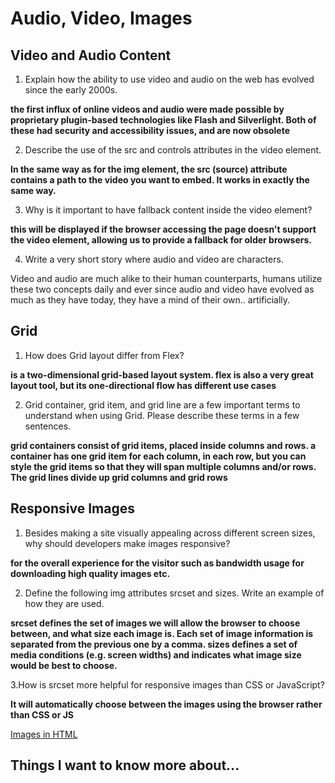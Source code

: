 # Audio, Video, Images

## Video and Audio Content

1. Explain how the ability to use video and audio on the web has evolved since the early 2000s.

**the first influx of online videos and audio were made possible by proprietary plugin-based technologies like Flash and Silverlight. Both of these had security and accessibility issues, and are now obsolete**

2. Describe the use of the src and controls attributes in the video element.

**In the same way as for the img element, the src (source) attribute contains a path to the video you want to embed. It works in exactly the same way.**

3. Why is it important to have fallback content inside the video element?

**this will be displayed if the browser accessing the page doesn't support the video element, allowing us to provide a fallback for older browsers.**

4. Write a very short story where audio and video are characters.

Video and audio are much alike to their human counterparts, humans utilize these two concepts daily and ever since audio and video have evolved as much as they have today, they have a mind of their own.. artificially.

## Grid

1. How does Grid layout differ from Flex?

 **is a two-dimensional grid-based layout system. flex is also a very great layout tool, but its one-directional flow has different use cases**

2. Grid container, grid item, and grid line are a few important terms to understand when using Grid. Please describe these terms in a few sentences.

**grid containers consist of grid items, placed inside columns and rows. a container has one grid item for each column, in each row, but you can style the grid items so that they will span multiple columns and/or rows. The grid lines divide up grid columns and grid rows**

## Responsive Images

1. Besides making a site visually appealing across different screen sizes, why should developers make images responsive?

**for the overall experience for the visitor such as bandwidth usage for downloading high quality images etc.**

2. Define the following img attributes srcset and sizes. Write an example of how they are used.

**srcset defines the set of images we will allow the browser to choose between, and what size each image is. Each set of image information is separated from the previous one by a comma.
sizes defines a set of media conditions (e.g. screen widths) and indicates what image size would be best to choose.**


3.How is srcset more helpful for responsive images than CSS or JavaScript?

**It will automatically choose between the images using the browser rather than CSS or JS**

[Images in HTML](https://developer.mozilla.org/en-US/docs/Learn/HTML/Multimedia_and_embedding/Images_in_HTML)


## Things I want to know more about...
